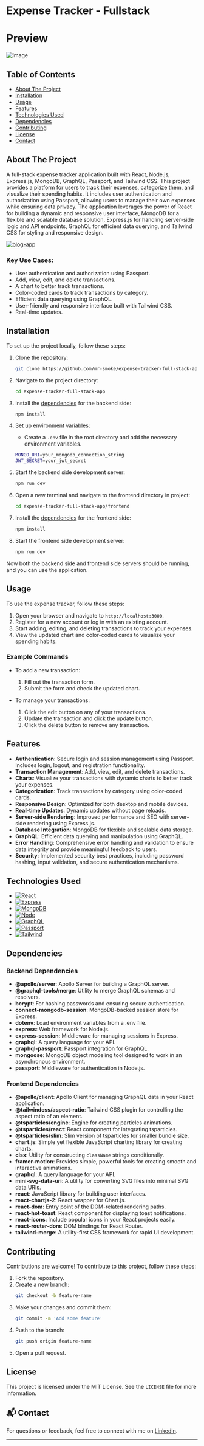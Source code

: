 # Expense Tracker - Fullstack

# Preview
![Image](https://github.com/user-attachments/assets/aeacd252-2b92-43aa-91fe-09f9bb24649e)


## Table of Contents

- [About The Project](#about-the-project)
- [Installation](#installation)
- [Usage](#usage)
- [Features](#features)
- [Technologies Used](#technologies-used)
- [Dependencies](#dependencies)
- [Contributing](#contributing)
- [License](#license)
- [Contact](#contact)

## About The Project

A full-stack expense tracker application built with React, Node.js, Express.js, MongoDB, GraphQL, Passport, and Tailwind CSS. This project provides a platform for users to track their expenses, categorize them, and visualize their spending habits. It includes user authentication and authorization using Passport, allowing users to manage their own expenses while ensuring data privacy. The application leverages the power of React for building a dynamic and responsive user interface, MongoDB for a flexible and scalable database solution, Express.js for handling server-side logic and API endpoints, GraphQL for efficient data querying, and Tailwind CSS for styling and responsive design.

<a href="https://i.ibb.co/GtLtQkt/expensetracker.gif" target="_blank"><img src="https://i.ibb.co/8dpdg2d/expensetracker.gif" alt="blog-app" border="0" /></a>

### Key Use Cases:

- User authentication and authorization using Passport.
- Add, view, edit, and delete transactions.
- A chart to better track transactions.
- Color-coded cards to track transactions by category.
- Efficient data querying using GraphQL.
- User-friendly and responsive interface built with Tailwind CSS.
- Real-time updates.

## Installation

To set up the project locally, follow these steps:

1. Clone the repository:

   ```bash
   git clone https://github.com/mr-smoke/expense-tracker-full-stack-app.git
   ```

2. Navigate to the project directory:

   ```bash
   cd expense-tracker-full-stack-app
   ```

3. Install the [dependencies](#dependencies) for the backend side:

   ```bash
   npm install
   ```

4. Set up environment variables:

   - Create a `.env` file in the root directory and add the necessary environment variables.

   ```bash
   MONGO_URI=your_mongodb_connection_string
   JWT_SECRET=your_jwt_secret
   ```

5. Start the backend side development server:

   ```bash
   npm run dev
   ```

6. Open a new terminal and navigate to the frontend directory in project:

   ```bash
   cd expense-tracker-full-stack-app/frontend
   ```

7. Install the [dependencies](#dependencies) for the frontend side:

   ```bash
   npm install
   ```

8. Start the frontend side development server:

   ```bash
   npm run dev
   ```

Now both the backend side and frontend side servers should be running, and you can use the application.

## Usage

To use the expense tracker, follow these steps:

1. Open your browser and navigate to `http://localhost:3000`.
2. Register for a new account or log in with an existing account.
3. Start adding, editing, and deleting transactions to track your expenses.
4. View the updated chart and color-coded cards to visualize your spending habits.

### Example Commands

- To add a new transaction:

  1. Fill out the transaction form.
  2. Submit the form and check the updated chart.

- To manage your transactions:

  1. Click the edit button on any of your transactions.
  2. Update the transaction and click the update button.
  3. Click the delete button to remove any transaction.

## Features

- **Authentication**: Secure login and session management using Passport. Includes login, logout, and registration functionality.
- **Transaction Management**: Add, view, edit, and delete transactions.
- **Charts**: Visualize your transactions with dynamic charts to better track your expenses.
- **Categorization**: Track transactions by category using color-coded cards.
- **Responsive Design**: Optimized for both desktop and mobile devices.
- **Real-time Updates**: Dynamic updates without page reloads.
- **Server-side Rendering**: Improved performance and SEO with server-side rendering using Express.js.
- **Database Integration**: MongoDB for flexible and scalable data storage.
- **GraphQL**: Efficient data querying and manipulation using GraphQL.
- **Error Handling**: Comprehensive error handling and validation to ensure data integrity and provide meaningful feedback to users.
- **Security**: Implemented security best practices, including password hashing, input validation, and secure authentication mechanisms.

## Technologies Used

- [![React][React.js]][React-url]
- [![Express][Express.js]][Express-url]
- [![MongoDB][MongoDB]][Mongo-url]
- [![Node][Node.js]][Node-url]
- [![GraphQL][GraphQL]][GraphQL-url]
- [![Passport][Passport.js]][Passport-url]
- [![Tailwind][Tailwind.css]][Tailwind-url]

## Dependencies

### Backend Dependencies

- **@apollo/server**: Apollo Server for building a GraphQL server.
- **@graphql-tools/merge**: Utility to merge GraphQL schemas and resolvers.
- **bcrypt**: For hashing passwords and ensuring secure authentication.
- **connect-mongodb-session**: MongoDB-backed session store for Express.
- **dotenv**: Load environment variables from a .env file.
- **express**: Web framework for Node.js.
- **express-session**: Middleware for managing sessions in Express.
- **graphql**: A query language for your API.
- **graphql-passport**: Passport integration for GraphQL.
- **mongoose**: MongoDB object modeling tool designed to work in an asynchronous environment.
- **passport**: Middleware for authentication in Node.js.

### Frontend Dependencies

- **@apollo/client**: Apollo Client for managing GraphQL data in your React application.
- **@tailwindcss/aspect-ratio**: Tailwind CSS plugin for controlling the aspect ratio of an element.
- **@tsparticles/engine**: Engine for creating particles animations.
- **@tsparticles/react**: React component for integrating tsparticles.
- **@tsparticles/slim**: Slim version of tsparticles for smaller bundle size.
- **chart.js**: Simple yet flexible JavaScript charting library for creating charts.
- **clsx**: Utility for constructing `className` strings conditionally.
- **framer-motion**: Provides simple, powerful tools for creating smooth and interactive animations.
- **graphql**: A query language for your API.
- **mini-svg-data-uri**: A utility for converting SVG files into minimal SVG data URIs.
- **react**: JavaScript library for building user interfaces.
- **react-chartjs-2**: React wrapper for Chart.js.
- **react-dom**: Entry point of the DOM-related rendering paths.
- **react-hot-toast**: React component for displaying toast notifications.
- **react-icons**: Include popular icons in your React projects easily.
- **react-router-dom**: DOM bindings for React Router.
- **tailwind-merge**: A utility-first CSS framework for rapid UI development.

## Contributing

Contributions are welcome! To contribute to this project, follow these steps:

1. Fork the repository.
2. Create a new branch:
   ```bash
   git checkout -b feature-name
   ```
3. Make your changes and commit them:
   ```bash
   git commit -m 'Add some feature'
   ```
4. Push to the branch:
   ```bash
   git push origin feature-name
   ```
5. Open a pull request.

## License

This project is licensed under the MIT License. See the `LICENSE` file for more information.


## 📬 Contact

For questions or feedback, feel free to connect with me on [LinkedIn](https://www.linkedin.com/in/srishti-sinha-06aug082003/).

---

[React.js]: https://img.shields.io/badge/react-000000?style=for-the-badge&logo=react&logoColor=white
[React-url]: https://react.dev
[Express.js]: https://img.shields.io/badge/express-20232A?style=for-the-badge&logo=express&logoColor=61DAFB
[Express-url]: https://expressjs.com
[MongoDB]: https://img.shields.io/badge/mongodb-000000?style=for-the-badge&logo=mongodb&logoColor=white
[Mongo-url]: https://www.mongodb.com
[Node.js]: https://img.shields.io/badge/nodejs-20232A?style=for-the-badge&logo=nodedotjs&logoColor=61DAFB
[Node-url]: https://nodejs.org/en
[GraphQL]: https://img.shields.io/badge/graphql-000000?style=for-the-badge&logo=graphql&logoColor=white
[GraphQL-url]: https://graphql.org
[Passport.js]: https://img.shields.io/badge/passport-20232A?style=for-the-badge&logo=passport&logoColor=61DAFB
[Passport-url]: https://www.passportjs.org
[Tailwind.css]: https://img.shields.io/badge/tailwindcss-000000?style=for-the-badge&logo=tailwindcss&logoColor=white
[Tailwind-url]: https://tailwindcss.com
